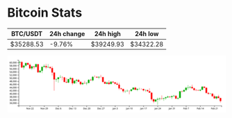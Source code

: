 # Bitcoin Stats

BTC/USDT|24h change|24h high|24h low|
|---|---|---|---|
|$35288.53|-9.76%|$39249.93|$34322.28|

<img src="./chart.svg">
